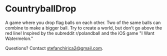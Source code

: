 # CountryballDrop

A game where you drop flag balls on each other. Two of the same balls can combine to make a bigger ball.
Try to create a world, but don't go above the red line!
Inspired by the subreddit r/polandball and the iOS game "I Want Watermelon."

Questions? Contact stefanchirica2@gmail.com.
